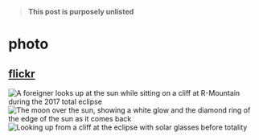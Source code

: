 > **This post is purposely unlisted**
# photo
## [flickr](https://www.flickr.com/photos/141182753@N08)
![A foreigner looks up at the sun while sitting on a cliff at R-Mountain during the 2017 total eclipse](https://farm5.staticflickr.com/4421/35906225214_cd5d05897b_z_d.jpg)
![The moon over the sun, showing a white glow and the diamond ring of the edge of the sun as it comes back](https://c1.staticflickr.com/5/4404/36693603556_9dc12e768b_z.jpg)
![Looking up from a cliff at the eclipse with solar glasses before totality](https://c1.staticflickr.com/5/4403/36740662065_43ee0c2f46_z.jpg)
<div class="video" src="https://raw.githubusercontent.com/zvakanaka/inspiration-is-inspiring/video/output.webm"></div>
